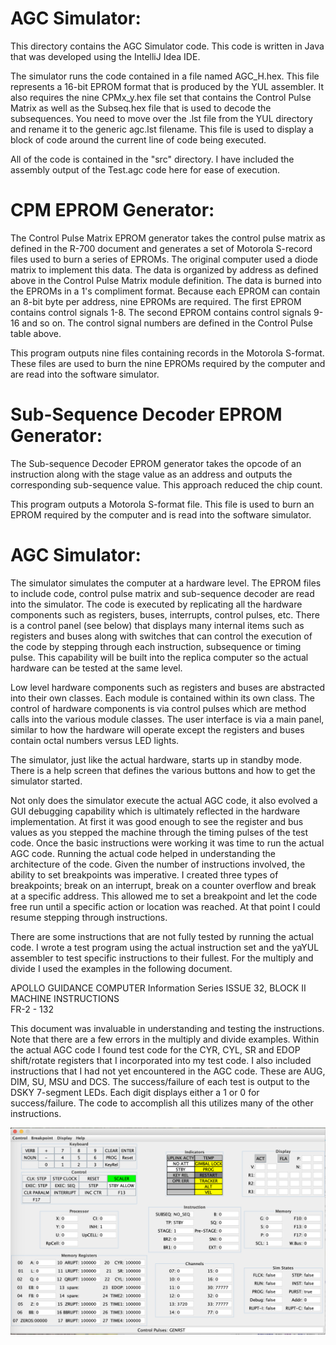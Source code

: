 # AGC Simulator:

This directory contains the AGC Simulator code.  This code is written in Java that was developed using the IntelliJ Idea IDE.

The simulator runs the code contained in a file named AGC_H.hex.  This file represents a 16-bit EPROM format that is 
produced by the YUL assembler.  It also requires the nine CPMx_y.hex file set that contains the Control Pulse Matrix
as well as the Subseq.hex file that is used to decode the subsequences.  You need to move over the .lst file from
the YUL directory and rename it to the generic agc.lst filename.  This file is used to display a block of code
around the current line of code being executed.  

All of the code is contained in the "src" directory.  I have included the assembly output of the Test.agc code here
for ease of execution.

# CPM EPROM Generator:

The Control Pulse Matrix EPROM generator takes the control pulse matrix as defined in the R-700 document and generates a set of Motorola S-record files used to burn a series of EPROMs.  The original computer used a diode matrix to implement this data.  The data is organized by address as defined above in the Control Pulse Matrix module definition.  The data is burned into the EPROMs in a 1's compliment format.   Because each EPROM can contain an 8-bit byte per address, nine EPROMs are required.  The first EPROM contains control signals 1-8.  The second EPROM contains control signals 9-16 and so on.  The control signal numbers are defined in the Control Pulse table above.  

This program outputs nine files containing records in the Motorola S-format. These files are used to burn the nine EPROMs required by the computer and are read into the software simulator.  

# Sub-Sequence Decoder EPROM Generator:

The Sub-sequence Decoder EPROM generator takes the opcode of an instruction along with the stage value as an address and outputs the corresponding sub-sequence value.  This approach reduced the chip count. 

This program outputs a Motorola S-format file. This file is used to burn an EPROM required by the computer and is read into the software simulator.  

# AGC Simulator:

The simulator simulates the computer at a hardware level.  The EPROM files to include code, control pulse matrix and sub-sequence decoder are read into the simulator.  The code is executed by replicating all the hardware components such as registers, buses, interrupts, control pulses, etc.  There is a control panel (see below) that displays many internal items such as registers and buses along with switches that can control the execution of the code by stepping through each instruction, subsequence or timing pulse.  This capability will be built into the replica computer so the actual hardware can be tested at the same level. 

Low level hardware components such as registers and buses are abstracted into their own classes.  Each module is contained within its own class.  The control of hardware components is via control pulses which are method calls into the various module classes.  The user interface is via a main panel, similar to how the hardware will operate except the registers and buses contain octal numbers versus LED lights.  

The simulator, just like the actual hardware, starts up in standby mode. There is a help screen that defines the various buttons and how to get the simulator started.  

Not only does the simulator execute the actual AGC code, it also evolved a GUI debugging capability which is ultimately reflected in the hardware implementation.  At first it was good enough to see the register and bus values as you stepped the machine through the timing pulses of the test code.  Once the basic instructions were working it was time to run the actual AGC code.  Running the actual code helped in understanding the architecture of the code.  Given the number of instructions involved, the ability to set breakpoints was imperative.  I created three types of breakpoints; break on an interrupt, break on a counter overflow and break at a specific address.  This allowed me to set a breakpoint and let the code free run until a specific action or location was reached.  At that point I could resume stepping through instructions.  

There are some instructions that are not fully tested by running the actual code.  I wrote a test program using the actual instruction set and the yaYUL assembler to test specific instructions to their fullest.  For the multiply and divide I used the examples in the following document.

APOLLO GUIDANCE COMPUTER Information Series ISSUE 32, 
BLOCK II MACHINE INSTRUCTIONS  
FR-2 - 132    

This document was invaluable in understanding and testing the instructions.  Note that there are a few errors in the multiply and divide examples.  Within the actual AGC code I found test code for the CYR, CYL, SR and EDOP shift/rotate registers that I incorporated into my test code.  I also included instructions that I had not yet encountered in the AGC code.  These are AUG, DIM, SU, MSU and DCS.   The success/failure of each test is output to the DSKY 7-segment LEDs.  Each digit displays either a 1 or 0 for success/failure.  The code to accomplish all this utilizes many of the other instructions.   

![GUI](SimulatorGUI.png)

